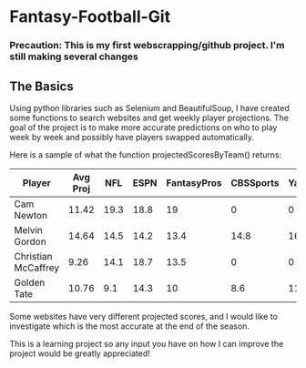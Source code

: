 # Fantasy-Football-Git

### Precaution: This is my first webscrapping/github project. I'm still making several changes

## The Basics
Using python libraries such as Selenium and BeautifulSoup, I have created some functions to search websites and get weekly player projections.
The goal of the project is to make more accurate predictions on who to play week by week and possibly have players swapped automatically.

Here is a sample of what the function projectedScoresByTeam() returns:

| Player | Avg Proj | NFL | ESPN | FantasyPros | CBSSports | Yahoo |
| - | - | - | - | - | - | - |
| Cam Newton | 11.42 | 19.3 | 18.8 | 19 | 0 | 0 |
| Melvin Gordon | 14.64 | 14.5 | 14.2 | 13.4 | 14.8 | 16.3 |
| Christian McCaffrey | 9.26 | 14.1 | 18.7 | 13.5 | 0 | 0 |
| Golden Tate | 10.76 | 9.1 | 14.3 | 10 | 8.6 | 11.8 |

Some websites have very different projected scores, and I would like to investigate which is the most accurate at the end of the season.

This is a learning project so any input you have on how I can improve the project would be greatly appreciated!
